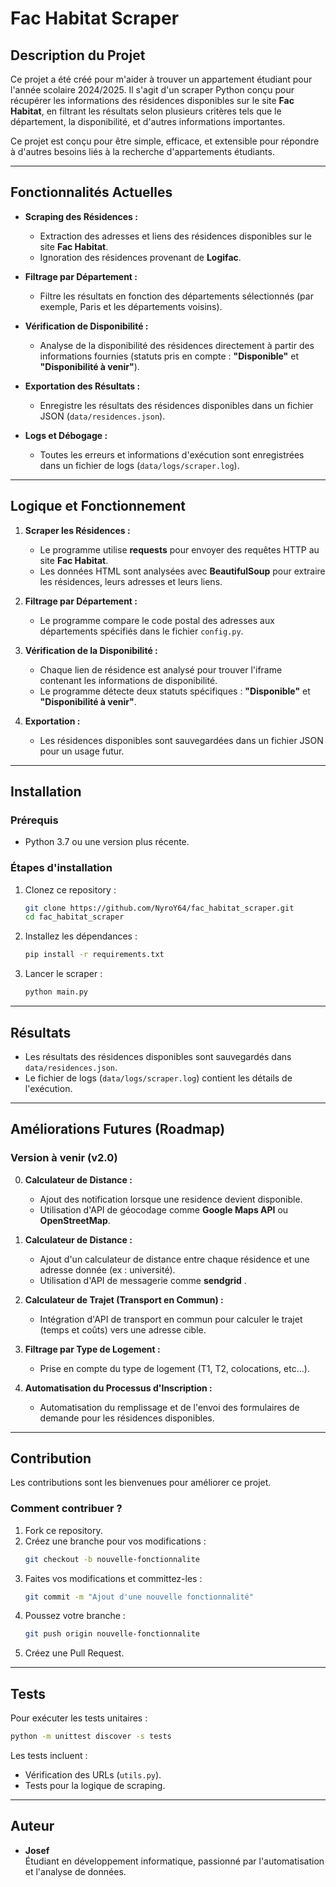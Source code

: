
# **Fac Habitat Scraper**

## **Description du Projet**
Ce projet a été créé pour m'aider à trouver un appartement étudiant pour l'année scolaire 2024/2025. Il s'agit d'un scraper Python conçu pour récupérer les informations des résidences disponibles sur le site **Fac Habitat**, en filtrant les résultats selon plusieurs critères tels que le département, la disponibilité, et d'autres informations importantes.

Ce projet est conçu pour être simple, efficace, et extensible pour répondre à d'autres besoins liés à la recherche d'appartements étudiants.

---

## **Fonctionnalités Actuelles**

- **Scraping des Résidences :**
  - Extraction des adresses et liens des résidences disponibles sur le site **Fac Habitat**.
  - Ignoration des résidences provenant de **Logifac**.

- **Filtrage par Département :**
  - Filtre les résultats en fonction des départements sélectionnés (par exemple, Paris et les départements voisins).

- **Vérification de Disponibilité :**
  - Analyse de la disponibilité des résidences directement à partir des informations fournies (statuts pris en compte : **"Disponible"** et **"Disponibilité à venir"**).

- **Exportation des Résultats :**
  - Enregistre les résultats des résidences disponibles dans un fichier JSON (`data/residences.json`).

- **Logs et Débogage :**
  - Toutes les erreurs et informations d'exécution sont enregistrées dans un fichier de logs (`data/logs/scraper.log`).

---

## **Logique et Fonctionnement**

1. **Scraper les Résidences :**
   - Le programme utilise **requests** pour envoyer des requêtes HTTP au site **Fac Habitat**.
   - Les données HTML sont analysées avec **BeautifulSoup** pour extraire les résidences, leurs adresses et leurs liens.

2. **Filtrage par Département :**
   - Le programme compare le code postal des adresses aux départements spécifiés dans le fichier `config.py`.

3. **Vérification de la Disponibilité :**
   - Chaque lien de résidence est analysé pour trouver l'iframe contenant les informations de disponibilité.
   - Le programme détecte deux statuts spécifiques : **"Disponible"** et **"Disponibilité à venir"**.

4. **Exportation :**
   - Les résidences disponibles sont sauvegardées dans un fichier JSON pour un usage futur.

---

## **Installation**

### **Prérequis**
- Python 3.7 ou une version plus récente.

### **Étapes d'installation**

1. Clonez ce repository :
   ```bash
   git clone https://github.com/NyroY64/fac_habitat_scraper.git
   cd fac_habitat_scraper
   ```

2. Installez les dépendances :
   ```bash
   pip install -r requirements.txt
   ```

3. Lancer le scraper :
   ```bash
   python main.py
   ```

---

## **Résultats**

- Les résultats des résidences disponibles sont sauvegardés dans `data/residences.json`.
- Le fichier de logs (`data/logs/scraper.log`) contient les détails de l'exécution.

---

## **Améliorations Futures (Roadmap)**

### **Version à venir (v2.0)**

0. **Calculateur de Distance :**
   - Ajout des notification lorsque une residence devient disponible.
   - Utilisation d'API de géocodage comme **Google Maps API** ou **OpenStreetMap**.


1. **Calculateur de Distance :**
   - Ajout d'un calculateur de distance entre chaque résidence et une adresse donnée (ex : université).
   - Utilisation d'API de messagerie comme **sendgrid** .

2. **Calculateur de Trajet (Transport en Commun) :**
   - Intégration d'API de transport en commun pour calculer le trajet (temps et coûts) vers une adresse cible.

3. **Filtrage par Type de Logement :**
   - Prise en compte du type de logement (T1, T2, colocations, etc...).

4. **Automatisation du Processus d'Inscription :**
   - Automatisation du remplissage et de l'envoi des formulaires de demande pour les résidences disponibles.

---

## **Contribution**

Les contributions sont les bienvenues pour améliorer ce projet.

### **Comment contribuer ?**
1. Fork ce repository.
2. Créez une branche pour vos modifications :
   ```bash
   git checkout -b nouvelle-fonctionnalite
   ```
3. Faites vos modifications et committez-les :
   ```bash
   git commit -m "Ajout d'une nouvelle fonctionnalité"
   ```
4. Poussez votre branche :
   ```bash
   git push origin nouvelle-fonctionnalite
   ```
5. Créez une Pull Request.

---

## **Tests**

Pour exécuter les tests unitaires :
```bash
python -m unittest discover -s tests
```

Les tests incluent :
- Vérification des URLs (`utils.py`).
- Tests pour la logique de scraping.

---

## **Auteur**

- **Josef**  
  Étudiant en développement informatique, passionné par l'automatisation et l'analyse de données.
